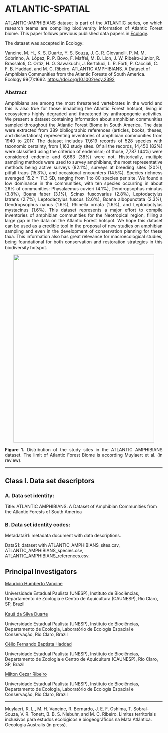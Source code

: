 # ATLANTIC-SPATIAL

<p align="justify">
ATLANTIC-AMPHIBIANS dataset is part of the <a href="https://github.com/LEEClab/Atlantic_series">ATLANTIC series</a>, on which research teams are compiling biodiversity information of Atlantic Forest biome. This paper follows previous published data papers in <a href="https://esajournals.onlinelibrary.wiley.com/doi/toc/10.1002/(ISSN)1939-9170.AtlanticPapers">Ecology</a>.

The dataset was accepted in Ecology:

Vancine, M. H., K. S. Duarte, Y. S. Souza, J. G. R. Giovanelli, P. M. M. Sobrinho, A. López, R. P. Bovo, F. Maffei, M. B. Lion, J. W. Ribeiro-Júnior, R. Brassaloti, C. Ortiz, H. O. Sawakuchi, J. Bertoluci, L. R. Forti, P. Cacciali, C. F. B. Haddad, and M. C. Ribeiro. ATLANTIC AMPHIBIANS. A Dataset of Amphibian Communities from the Atlantic Forests of South America. Ecology 99(7):1692. https://doi.org/10.1002/ecy.2392
</p>

### Abstract

<p align="justify">
Amphibians are among the most threatened vertebrates in the world and this is also true for those inhabiting the Atlantic Forest hotspot, living in ecosystems highly degraded and threatened by anthropogenic activities. We present a dataset containing information about amphibian communities sampled throughout the Atlantic Forest Biome in South America. The data were extracted from 389 bibliographic references (articles, books, theses, and dissertations) representing inventories of amphibian communities from 1940 to 2017. The dataset includes 17,619 records of 528 species with taxonomic certainty, from 1,163 study sites. Of all the records, 14,450 (82%) were classified using the criterion of endemism; of those, 7,787 (44%) were considered endemic and 6,663 (38%) were not. Historically, multiple sampling methods were used to survey amphibians, the most representative methods being active surveys (82.1%), surveys at breeding sites (20%), pitfall traps (15.3%), and occasional encounters (14.5%). Species richness averaged 15.2 ± 11.3 SD, ranging from 1 to 80 species per site. We found a low dominance in the communities, with ten species occurring in about 26% of communities: Physalaemus cuvieri (4.1%), Dendropsophus minutus (3.8%), Boana faber (3.1%), Scinax fuscovarius (2.8%), Leptodactylus latrans (2.7%), Leptodactylus fuscus (2.6%), Boana albopunctata (2.3%), Dendropsophus nanus (1.6%), Rhinella ornata (1.6%), and Leptodactylus mystacinus (1.6%). This dataset represents a major effort to compile inventories of amphibian communities for the Neotropical region, filling a large gap in the data on the Atlantic Forest hotspot. We hope this dataset can be used as a credible tool in the proposal of new studies on amphibian sampling and even in the development of conservation planning for these taxa. This information also has great relevance for macroecological studies, being foundational for both conservation and restoration strategies in this biodiversity hotspot.
</p>

<p align="center"> 
<img src="https://github.com/mauriciovancine/ATLANTIC-AMPHIBIANS/blob/master/atlantic_amphibians_map.png" height="600" width="450">
</p>

<p align="justify">
<b>Figure 1.</b> Distribution of the study sites in the ATLANTIC AMPHIBIANS dataset. The limit of Atlantic Forest Biome is according Muylaert et al. (in review). 
</p>

---

## Class I. Data set descriptors
### A. Data set identity:
Title: ATLANTIC AMPHIBIANS. A Dataset of Amphibian Communities from the Atlantic Forests of South America

### B. Data set identity codes: 
MetadataS1: metadata document with data descriptions.

DataS1: dataset with ATLANTIC_AMPHIBIANS_sites.csv, ATLANTIC_AMPHIBIANS_species.csv, ATLANTIC_AMPHIBIANS_references.csv.

## Principal Investigators
<ins>
  Maurício Humberto Vancine
</ins>

Universidade Estadual Paulista (UNESP), Instituto de Biociências, Departamento de Zoologia e Centro de Aquicultura (CAUNESP), Rio Claro, SP, Brazil

<ins>
  Kauã da Silva Duarte
</ins>

Universidade Estadual Paulista (UNESP), Instituto de Biociências, Departamento de Ecologia, Laboratório de Ecologia Espacial e Conservação, Rio Claro, Brazil

<ins>
  Célio Fernando Baptista Haddad
</ins>
  
Universidade Estadual Paulista (UNESP), Instituto de Biociências, Departamento de Zoologia e Centro de Aquicultura (CAUNESP), Rio Claro, SP, Brazil

<ins>
  Milton Cezar Ribeiro
</ins>
  
Universidade Estadual Paulista (UNESP), Instituto de Biociências, Departamento de Ecologia, Laboratório de Ecologia Espacial e Conservação, Rio Claro, Brazil

--- 
Muylaert, R. L., M. H. Vancine, R. Bernardo, J. E. F. Oshima, T. Sobral-Souza, V. R. Tonett, B. B. S. Niebuhr, and M. C. Ribeiro. Limites territoriais inclusivos para estudos ecológicos e biogeográficos na Mata Atlântica. Oecologia Australis (in press).
</p>
